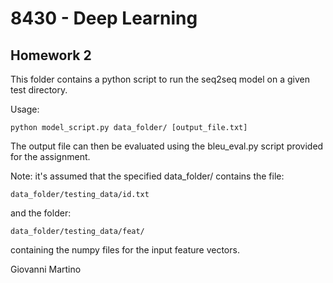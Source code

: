 # 8430 - Deep Learning #
## Homework 2 ##

This folder contains a python script to run the seq2seq model on a given test directory. 

Usage: 

	python model_script.py data_folder/ [output_file.txt]

The output file can then be evaluated using the bleu_eval.py script provided for the assignment. 


Note: it's assumed that the specified data_folder/ contains the file: 

	data_folder/testing_data/id.txt

and the folder: 

	data_folder/testing_data/feat/

containing the numpy files for the input feature vectors. 


Giovanni Martino
